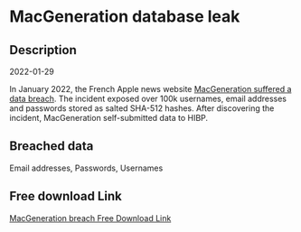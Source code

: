 # MacGeneration database leak

## Description

2022-01-29

In January 2022, the French Apple news website <a href="https://www.macg.co/macgeneration/2022/02/macgeneration-victime-dune-attaque-informatique-127149" target="_blank" rel="noopener">MacGeneration suffered a data breach</a>. The incident exposed over 100k usernames, email addresses and passwords stored as salted SHA-512 hashes. After discovering the incident, MacGeneration self-submitted data to HIBP.

## Breached data

Email addresses, Passwords, Usernames

## Free download Link

[MacGeneration breach Free Download Link](https://link-to.net/1229997/74.82783342750344/dynamic/?r=aHR0cHM6Ly93d3cubWVkaWFmaXJlLmNvbS92aWV3L25OQXJpVWZoM2M0N1JXci9tYWNnLmNvL2ZpbGU=)
